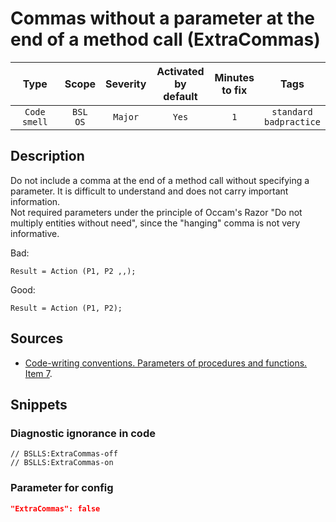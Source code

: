 # Commas without a parameter at the end of a method call (ExtraCommas)

|      Type      |    Scope    | Severity |    Activated<br>by default    |    Minutes<br>to fix    |               Tags                |
|:-------------:|:-----------------------------:|:--------:|:------------------------------:|:-----------------------------------:|:---------------------------------:|
| `Code smell` |         `BSL`<br>`OS`         | `Major` |              `Yes`              |                 `1`                 |    `standard`<br>`badpractice`    |

<!-- Блоки выше заполняются автоматически, не трогать -->
## Description

Do not include a comma at the end of a method call without specifying a parameter. It is difficult to understand and does not carry important information.  
Not required parameters under the principle of Occam's Razor "Do not multiply entities without need", since the "hanging" comma is not very informative.

Bad:

```bsl
Result = Action (P1, P2 ,,);
```

Good:

```bsl
Result = Action (P1, P2);
```

## Sources

* [Code-writing conventions. Parameters of procedures and functions. Item 7](https://its.1c.ru/db/v8std#content:640:hdoc).

## Snippets

<!-- Блоки ниже заполняются автоматически, не трогать -->
### Diagnostic ignorance in code

```bsl
// BSLLS:ExtraCommas-off
// BSLLS:ExtraCommas-on
```

### Parameter for config

```json
"ExtraCommas": false
```
